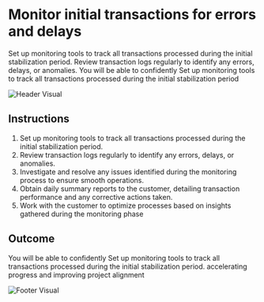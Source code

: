 # Monitor initial transactions for errors and delays

Set up monitoring tools to track all transactions processed during the initial stabilization period. Review transaction logs regularly to identify any errors, delays, or anomalies. You will be able to confidently Set up monitoring tools to track all transactions processed during the initial stabilization period

![Header Visual](https://raw.githubusercontent.com/BriskenFinancials/use-case-template/main/cards/assets/UC10000426-V-01-top.png)

## Instructions

1. Set up monitoring tools to track all transactions processed during the initial stabilization period.
2. Review transaction logs regularly to identify any errors, delays, or anomalies.
3. Investigate and resolve any issues identified during the monitoring process to ensure smooth operations.
4. Obtain daily summary reports to the customer, detailing transaction performance and any corrective actions taken.
5. Work with the customer to optimize processes based on insights gathered during the monitoring phase

## Outcome

You will be able to confidently Set up monitoring tools to track all transactions processed during the initial stabilization period. accelerating progress and improving project alignment

![Footer Visual](https://raw.githubusercontent.com/BriskenFinancials/use-case-template/main/cards/assets/UC10000426-V-01-bottom.png)